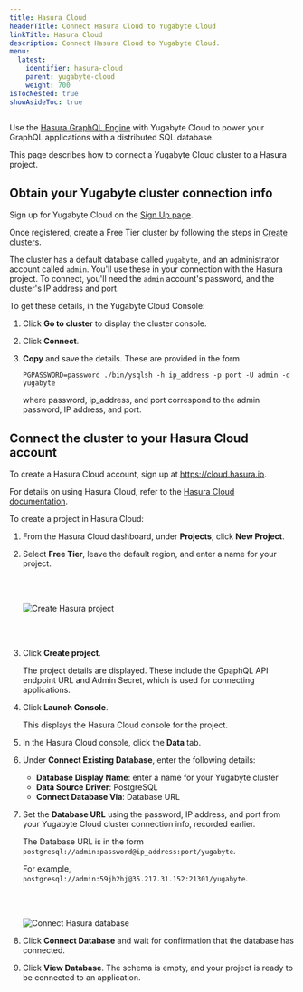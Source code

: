 ```yaml
---
title: Hasura Cloud
headerTitle: Connect Hasura Cloud to Yugabyte Cloud
linkTitle: Hasura Cloud
description: Connect Hasura Cloud to Yugabyte Cloud.
menu:
  latest:
    identifier: hasura-cloud
    parent: yugabyte-cloud
    weight: 700
isTocNested: true
showAsideToc: true
---
```


Use the [Hasura GraphQL Engine](https://hasura.io) with Yugabyte Cloud to power your GraphQL applications with a distributed SQL database.

This page describes how to connect a Yugabyte Cloud cluster to a Hasura project.

## Obtain your Yugabyte cluster connection info

Sign up for Yugabyte Cloud on the [Sign Up page](https://cloud.yugabyte.com/register).

Once registered, create a Free Tier cluster by following the steps in [Create clusters](../../create-clusters/).

The cluster has a default database called `yugabyte`, and an administrator account called `admin`. You'll use these in your connection with the Hasura project. To connect, you'll need the `admin` account's password, and the cluster's IP address and port.

To get these details, in the Yugabyte Cloud Console:

1. Click **Go to cluster** to display the cluster console.

1. Click **Connect**.

1. **Copy** and save the details. These are provided in the form 

    ```output
    PGPASSWORD=password ./bin/ysqlsh -h ip_address -p port -U admin -d yugabyte
    ```

    where password, ip_address, and port correspond to the admin password, IP address, and port.

## Connect the cluster to your Hasura Cloud account

To create a Hasura Cloud account, sign up at <https://cloud.hasura.io>.

For details on using Hasura Cloud, refer to the [Hasura Cloud documentation](https://hasura.io/docs/latest/graphql/cloud/index.html).

To create a project in Hasura Cloud:

1. From the Hasura Cloud dashboard, under **Projects**, click **New Project**. 

1. Select **Free Tier**, leave the default region, and enter a name for your project.

    <br/><br/>

    ![Create Hasura project](/images/deploy/yugabyte-cloud/hasura-create-project.png)
    
    <br/><br/>

1. Click **Create project**.

    The project details are displayed. These include the GpaphQL API endpoint URL and Admin Secret, which is used for connecting applications.

1. Click **Launch Console**.

    This displays the Hasura Cloud console for the project.

1. In the Hasura Cloud console, click the **Data** tab.

1. Under **Connect Existing Database**, enter the following details:

    * **Database Display Name**: enter a name for your Yugabyte cluster
    * **Data Source Driver**: PostgreSQL
    * **Connect Database Via**: Database URL

1. Set the **Database URL** using the password, IP address, and port from your Yugabyte Cloud cluster connection info, recorded earlier.

    The Database URL is in the form `postgresql://admin:password@ip_address:port/yugabyte`.

    For example, `postgresql://admin:59jh2hj@35.217.31.152:21301/yugabyte`.
    
    <br/><br/>

    ![Connect Hasura database](/images/deploy/yugabyte-cloud/hasura-cloud-connect-database.png)

1. Click **Connect Database** and wait for confirmation that the database has connected.

1. Click **View Database**. The schema is empty, and your project is ready to be connected to an application.
